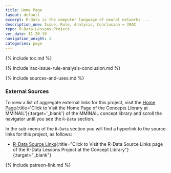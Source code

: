 ```yaml
---
title: Home Page
layout: default
excerpt: R-Data is the computer language of neural networks ...
description_one: Issue, Rule, Analysis, Conclusion = IRAC
repo: R-Data-Lessons-Project
ver_date: 11-20-19
navigation_weight: 1
categories: page
---
```


{% include toc.md %}

{% include irac-issue-rule-analysis-conclusion.md %}

{% include sources-and-uses.md %}

### External Sources

To view a list of aggregate external links for this project, visit the [Home Page](https://mminail.github.io/){:title='Click to Visit the Home Page of the Concepts Library at MMINAIL'}{:target='_blank'} of the MMINAIL concept library and scroll the navigator until you see the `R-Data` section.

In the sub-menu of the `R-Data` section you will find a hyperlink to the source links for this project, as follows:

- [R-Data Source Links](https://mminail.github.io/R-Data/R-Data-Source-Links.htm){:title="Click to Visit the R-Data Source Links page of the R-Data Lessons Project at the Concept Library"}{:target="_blank"}

{% include patreon-link.md %}
